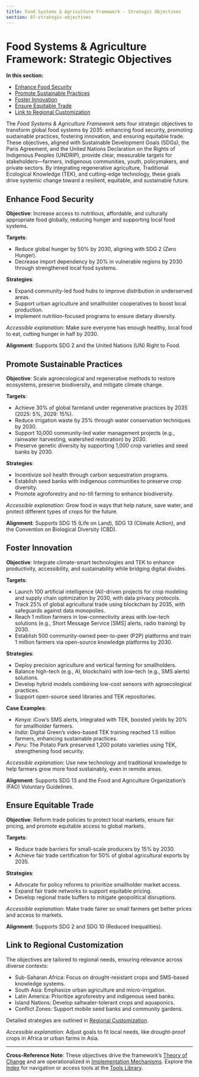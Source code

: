 ```yaml
---
title: Food Systems & Agriculture Framework - Strategic Objectives
section: 07-strategic-objectives
---
```


# Food Systems & Agriculture Framework: Strategic Objectives

**In this section:**
- [Enhance Food Security](#enhance-food-security)
- [Promote Sustainable Practices](#promote-sustainable-practices)
- [Foster Innovation](#foster-innovation)
- [Ensure Equitable Trade](#ensure-equitable-trade)
- [Link to Regional Customization](#link-to-regional-customization)

The *Food Systems & Agriculture Framework* sets four strategic objectives to transform global food systems by 2035: enhancing food security, promoting sustainable practices, fostering innovation, and ensuring equitable trade. These objectives, aligned with Sustainable Development Goals (SDGs), the Paris Agreement, and the United Nations Declaration on the Rights of Indigenous Peoples (UNDRIP), provide clear, measurable targets for stakeholders—farmers, indigenous communities, youth, policymakers, and private sectors. By integrating regenerative agriculture, Traditional Ecological Knowledge (TEK), and cutting-edge technology, these goals drive systemic change toward a resilient, equitable, and sustainable future.

## <a id="enhance-food-security"></a>Enhance Food Security
**Objective**: Increase access to nutritious, affordable, and culturally appropriate food globally, reducing hunger and supporting local food systems.

**Targets**:
- Reduce global hunger by 50% by 2030, aligning with SDG 2 (Zero Hunger).
- Decrease import dependency by 20% in vulnerable regions by 2030 through strengthened local food systems.

**Strategies**:
- Expand community-led food hubs to improve distribution in underserved areas.
- Support urban agriculture and smallholder cooperatives to boost local production.
- Implement nutrition-focused programs to ensure dietary diversity.

*Accessible explanation*: Make sure everyone has enough healthy, local food to eat, cutting hunger in half by 2030.

**Alignment**: Supports SDG 2 and the United Nations (UN) Right to Food.

## <a id="promote-sustainable-practices"></a>Promote Sustainable Practices
**Objective**: Scale agroecological and regenerative methods to restore ecosystems, preserve biodiversity, and mitigate climate change.

**Targets**:
- Achieve 30% of global farmland under regenerative practices by 2035 (2025: 5%, 2029: 15%).
- Reduce irrigation waste by 25% through water conservation techniques by 2030.
- Support 10,000 community-led water management projects (e.g., rainwater harvesting, watershed restoration) by 2030.
- Preserve genetic diversity by supporting 1,000 crop varieties and seed banks by 2030.

**Strategies**:
- Incentivize soil health through carbon sequestration programs.
- Establish seed banks with indigenous communities to preserve crop diversity.
- Promote agroforestry and no-till farming to enhance biodiversity.

*Accessible explanation*: Grow food in ways that help nature, save water, and protect different types of crops for the future.

**Alignment**: Supports SDG 15 (Life on Land), SDG 13 (Climate Action), and the Convention on Biological Diversity (CBD).

## <a id="foster-innovation"></a>Foster Innovation
**Objective**: Integrate climate-smart technologies and TEK to enhance productivity, accessibility, and sustainability while bridging digital divides.

**Targets**:
- Launch 100 artificial intelligence (AI)-driven projects for crop modeling and supply chain optimization by 2030, with data privacy protocols.
- Track 25% of global agricultural trade using blockchain by 2035, with safeguards against data monopolies.
- Reach 1 million farmers in low-connectivity areas with low-tech solutions (e.g., Short Message Service [SMS] alerts, radio training) by 2030.
- Establish 500 community-owned peer-to-peer (P2P) platforms and train 1 million farmers via open-source knowledge platforms by 2030.

**Strategies**:
- Deploy precision agriculture and vertical farming for smallholders.
- Balance high-tech (e.g., AI, blockchain) with low-tech (e.g., SMS alerts) solutions.
- Develop hybrid models combining low-cost sensors with agroecological practices.
- Support open-source seed libraries and TEK repositories.

**Case Examples**:
- *Kenya*: iCow’s SMS alerts, integrated with TEK, boosted yields by 20% for smallholder farmers.
- *India*: Digital Green’s video-based TEK training reached 1.5 million farmers, enhancing sustainable practices.
- *Peru*: The Potato Park preserved 1,200 potato varieties using TEK, strengthening food security.

*Accessible explanation*: Use new technology and traditional knowledge to help farmers grow more food sustainably, even in remote areas.

**Alignment**: Supports SDG 13 and the Food and Agriculture Organization’s (FAO) Voluntary Guidelines.

## <a id="ensure-equitable-trade"></a>Ensure Equitable Trade
**Objective**: Reform trade policies to protect local markets, ensure fair pricing, and promote equitable access to global markets.

**Targets**:
- Reduce trade barriers for small-scale producers by 15% by 2030.
- Achieve fair trade certification for 50% of global agricultural exports by 2035.

**Strategies**:
- Advocate for policy reforms to prioritize smallholder market access.
- Expand fair trade networks to support equitable pricing.
- Develop regional trade buffers to mitigate geopolitical disruptions.

*Accessible explanation*: Make trade fairer so small farmers get better prices and access to markets.

**Alignment**: Supports SDG 2 and SDG 10 (Reduced Inequalities).

## <a id="link-to-regional-customization"></a>Link to Regional Customization
The objectives are tailored to regional needs, ensuring relevance across diverse contexts:
- Sub-Saharan Africa: Focus on drought-resistant crops and SMS-based knowledge systems.
- South Asia: Emphasize urban agriculture and micro-irrigation.
- Latin America: Prioritize agroforestry and indigenous seed banks.
- Island Nations: Develop saltwater-tolerant crops and aquaponics.
- Conflict Zones: Support mobile seed banks and community gardens.

Detailed strategies are outlined in [Regional Customization](/frameworks/docs/implementation/food-systems#10-regional-customization).

*Accessible explanation*: Adjust goals to fit local needs, like drought-proof crops in Africa or urban farms in Asia.

---

**Cross-Reference Note**: These objectives drive the framework’s [Theory of Change](/frameworks/docs/implementation/food-systems#04-theory-of-change) and are operationalized in [Implementation Mechanisms](/frameworks/docs/implementation/food-systems#08-implementation-mechanisms). Explore the [Index](/frameworks/docs/implementation/food-systems) for navigation or access tools at the [Tools Library](/frameworks/tools/food-systems).
